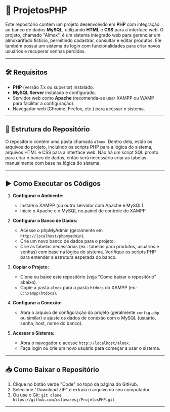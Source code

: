 # 📘 ProjetosPHP

Este repositório contém um projeto desenvolvido em **PHP** com integração ao banco de dados **MySQL**, utilizando **HTML** e **CSS** para a interface web. O projeto, chamado "Almox", é um sistema integrado web para gerenciar um almoxarifado fictício, permitindo cadastrar, consultar e editar produtos. Ele também possui um sistema de login com funcionalidades para criar novos usuários e recuperar senhas perdidas.

---

## 🛠️ Requisitos

- **PHP** (versão 7.x ou superior) instalado.
- **MySQL Server** instalado e configurado.
- Servidor web como **Apache** (recomenda-se usar XAMPP ou WAMP para facilitar a configuração).
- Navegador web (Chrome, Firefox, etc.) para acessar o sistema.

---

## 📂 Estrutura do Repositório

O repositório contém uma pasta chamada `almox`. Dentro dela, estão os arquivos do projeto, incluindo os scripts PHP para a lógica do sistema, arquivos HTML e CSS para a interface web. Não há um script SQL pronto para criar o banco de dados, então será necessário criar as tabelas manualmente com base na lógica do sistema.

---

## ▶️ Como Executar os Códigos

1. **Configurar o Ambiente:**
   - Instale o XAMPP (ou outro servidor com Apache e MySQL).
   - Inicie o Apache e o MySQL no painel de controle do XAMPP.

2. **Configurar o Banco de Dados:**
   - Acesse o phpMyAdmin (geralmente em `http://localhost/phpmyadmin`).
   - Crie um novo banco de dados para o projeto.
   - Crie as tabelas necessárias (ex.: tabelas para produtos, usuários e senhas) com base na lógica do sistema. Verifique os scripts PHP para entender a estrutura esperada do banco.

3. **Copiar o Projeto:**
   - Clone ou baixe este repositório (veja "Como baixar o repositório" abaixo).
   - Copie a pasta `almox` para a pasta `htdocs` do XAMPP (ex.: `C:\xampp\htdocs`).

4. **Configurar a Conexão:**
   - Abra o arquivo de configuração do projeto (geralmente `config.php` ou similar) e ajuste os dados de conexão com o MySQL (usuário, senha, host, nome do banco).

5. **Acessar o Sistema:**
   - Abra o navegador e acesse `http://localhost/almox`.
   - Faça login ou crie um novo usuário para começar a usar o sistema.

---

## 📥 Como Baixar o Repositório

1. Clique no botão verde "Code" no topo da página do GitHub.
2. Selecione "Download ZIP" e extraia o arquivo no seu computador.
3. Ou use o Git: `git clone https://github.com/cstavaresj/ProjetosPHP.git`

---

